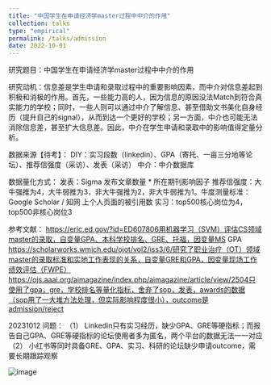 ```yaml
---
title: "中国学生在申请经济学master过程中中介的作用"
collection: talks
type: "empirical"
permalink: /talks/admission
date: 2022-10-01
---
```


研究题目：中国学生在申请经济学master过程中中介的作用

研究动机：信息差是学生申请和录取过程中的重要影响因素，而中介对信息差起到积极和消极的作用。首先，一些能力高的人，因为信息的原因没法Match到符合真实能力的学校；同时，一些人则可以通过中介了解信息、甚至借助文书美化自身经历（提升自己的signal），从而到达一个更好的学校；另一方面，中介也可能无法消除信息差，甚至扩大信息差。因此，中介在学生申请和录取中的影响值得定量分析。

数据来源【待考】：
DIY：实习段数（linkedin）、GPA（寄托、一亩三分地等论坛）、推荐信强度（采访）、发表（采访）
中介：中介数据库

数据量化方式：
发表：Sigma 发布文章数量 * 所在期刊影响因子
推荐信强度：大牛强推为4，大牛弱推为3，非大牛强推为2，非大牛弱推为1。牛度测量标准：Google Scholar / 知网 上个人页面的被引用数
实习：top500核心岗位为4，top500非核心岗位3


参考文献：
https://eric.ed.gov/?id=ED607806用机器学习（SVM）评估CS领域master的录取，自变量GPA、本科学校排名、GRE、托福，因变量MS GPA
https://scholarworks.wmich.edu/ojot/vol2/iss3/6/研究了职业治疗（OT）领域master的录取标准和实地工作表现的关系，自变量GRE和GPA，因变量现场工作绩效评估（FWPE）
https://ojs.aaai.org/aimagazine/index.php/aimagazine/article/view/2504只使用了gpa，gre，学校排名等量化指标，舍弃了sop，发表，awards的数据（sop用了一大堆方法处理，但实际影响程度很小），outcome是admission/reject


20231012
问题：
（1）	Linkedin只有实习经历，缺少GPA、GRE等硬指标；而报告自己GPA、GRE等硬指标的论坛使用者多为匿名，两个平台的数据无法一一对应
（2）	小红书等同时具备GRE、GPA、实习、科研的论坛缺少申请outcome，需要长期跟踪观察

![image](https://github.com/lingyunqu/lingyunqu.github.io/assets/121205164/983ebfd5-fb56-45f9-a914-fc2b794c5ea1)
